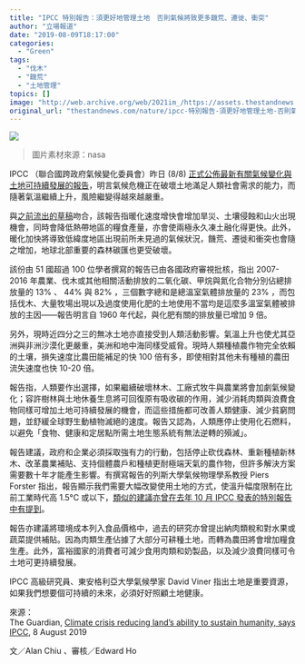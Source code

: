 ```yaml
---
title: "IPCC 特別報告：須更好地管理土地　否則氣候將致更多饑荒、遷徙、衝突"
author: "立場報道"
date: "2019-08-09T18:17:00"
categories:
  - "Green"
tags:
  - "伐木"
  - "饑荒"
  - "土地管理"
topics: []
image: "http://web.archive.org/web/2021im_/https://assets.thestandnews.com/media/photos/2018093008345127120copy_RFrRf.png"
original_url: "thestandnews.com/nature/ipcc-特別報告-須更好地管理土地-否則氣候將致更多饑荒-遷徙-衝突"
---
```

![](http://web.archive.org/web/2021im_/https://assets.thestandnews.com/media/photos/2018093008345127120copy_RFrRf.png)
> 圖片素材來源：nasa

IPCC （聯合國跨政府氣候變化委員會）昨日 (8/8) [正式公佈最新有關氣候變化與土地可持續發展的報告](http://web.archive.org/web/20211229102816/https://www.ipcc.ch/site/assets/uploads/2019/08/4.-SPM_Approved_Microsite_FINAL.pdf)，明言氣候危機正在破壞土地滿足人類社會需求的能力，而隨著氣溫繼續上升，風險繼變得越來越嚴重。

與[之前流出的草稿](../../nature/%E8%81%AF%E5%90%88%E5%9C%8B%E6%9C%80%E6%96%B0%E5%A0%B1%E5%91%8A%E8%8D%89%E7%A8%BF%E6%B5%81%E5%87%BA-%E6%8C%87%E6%94%B9%E8%AE%8A%E7%B3%A7%E9%A3%9F%E7%94%9F%E7%94%A2%E8%88%87%E5%9C%9F%E5%9C%B0%E7%AE%A1%E7%90%86%E6%89%8D%E6%9C%89%E6%9C%9B%E9%99%90%E5%88%B6%E6%BA%AB%E5%8D%87%E9%80%BE-1-5c/)吻合，該報告指暖化速度增快會增加旱災、土壤侵蝕和山火出現機會，同時會降低熱帶地區的糧食產量，亦會使兩極永久凍土融化得更快。此外，暖化加快將導致低緯度地區出現前所未見過的氣候狀況，饑荒、遷徙和衝突也會隨之增加，地球北部重要的森林碳匯也更受破壞。

該份由 51 國超過 100 位學者撰寫的報告已由各國政府審視批核，指出 2007-2016 年農業、伐木或其他相關活動排放的二氧化碳、甲烷與氮化合物分別佔總排放量的 13% 、 44% 與 82% ，三個數字總和是總溫室氣體排放量的 23% ，而包括伐木、大量牧場出現以及過度使用化肥的土地使用不當均是這麼多溫室氣體被排放的主因——報告明言自 1960 年代起，與化肥有關的排放量已增加 9 倍。

另外，現時近四分之三的無冰土地亦直接受到人類活動影響。氣溫上升也使尤其亞洲與非洲沙漠化更嚴重，美洲和地中海同樣受威脅。現時人類種植農作物完全依賴的土壤，損失速度比農田能補足的快 100 倍有多，即使相對其他未有種植的農田流失速度也快 10-20 倍。

報告指，人類要作出選擇，如果繼續破壞林木、工廠式牧牛與農業將會加劇氣候變化；容許樹林與土地休養生息將可回復原有吸收碳的作用，減少消耗肉類與浪費食物同樣可增加土地可持續發展的機會，而這些措施都可改善人類健康、減少貧窮問題，並舒緩全球野生動植物滅絕的速度。報告又認為，人類應停止使用化石燃料，以避免「食物、健康和定居點所需土地生態系統有無法逆轉的殞滅」。

報告建議，政府和企業必須採取強有力的行動，包括停止砍伐森林、重新種植新林木、改革農業補貼、支持個體農戶和種植更耐極端天氣的農作物，但許多解決方案需要數十年才能產生影響。有撰寫報告的列斯大學氣候物理學系教授 Piers Forster 指出，報告顯示我們需要大幅改變使用土地的方式，使溫升幅度限制在比前工業時代高 1.5°C 或以下，[類似的建議亦曾在去年 10 月 IPCC 發表的特別報告中有提到](../../nature/ipcc-限制溫升-1-5oc-必須-2050-年前達致零排放/)。

報告亦建議將環境成本列入食品價格中，過去的研究亦曾提出納肉類稅和對水果或蔬菜提供補貼。因為肉類生產佔據了大部分可耕種土地，而轉為農田將會增加糧食生產。此外，富裕國家的消費者可減少食用肉類和奶製品，以及減少浪費同樣可令土地可更持續發展。

IPCC 高級研究員、東安格利亞大學氣候學家 David Viner 指出土地是重要資源，如果我們想要個可持續的未來，必須好好照顧土地健康。

來源：  
The Guardian, [Climate crisis reducing land’s ability to sustain humanity, says IPCC](http://web.archive.org/web/20211229102816/https://www.theguardian.com/environment/2019/aug/08/climate-crisis-reducing-lands-ability-to-sustain-humanity-says-ipcc), 8 August 2019

文／Alan Chiu 、審核／Edward Ho